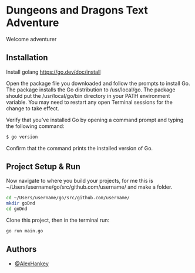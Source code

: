 
# Dungeons and Dragons Text Adventure

Welcome adventurer 

## Installation

Install golang 
https://go.dev/doc/install

Open the package file you downloaded and follow the prompts to install Go.
The package installs the Go distribution to /usr/local/go. The package should put the /usr/local/go/bin directory in your PATH environment variable. You may need to restart any open Terminal sessions for the change to take effect.

Verify that you've installed Go by opening a command prompt and typing the following command:
```bash
$ go version
```
Confirm that the command prints the installed version of Go.

## Project Setup & Run 

Now navigate to where you build your projects, for me this is ~/Users/username/go/src/github.com/username/ and make a folder.

```bash
cd ~/Users/username/go/src/github.com/username/
mkdir goDnd
cd goDnd
```
Clone this project, then in the terminal run:
```bash
go run main.go
```

    
## Authors

- [@AlexHankey](https://github.com/AlexHankey)

